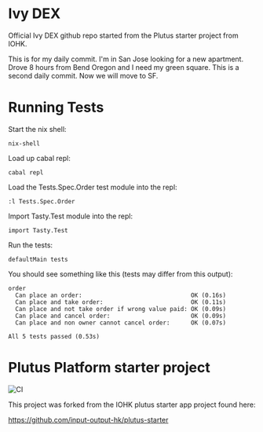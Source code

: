 # Ivy DEX
Official Ivy DEX github repo started from the Plutus starter project from IOHK.

This is for my daily commit. I'm in San Jose looking for a new apartment. Drove 8 hours from Bend Oregon and I need my green square.
This is a second daily commit. Now we will move to SF.
# Running Tests

Start the nix shell: 

`nix-shell`

Load up cabal repl:

`cabal repl`

Load the Tests.Spec.Order test module into the repl:

`:l Tests.Spec.Order`

Import Tasty.Test module into the repl:

`import Tasty.Test`

Run the tests:

`defaultMain tests`

You should see something like this (tests may differ from this output):
```
order
  Can place an order:                               OK (0.16s)
  Can place and take order:                         OK (0.11s)
  Can place and not take order if wrong value paid: OK (0.09s)
  Can place and cancel order:                       OK (0.09s)
  Can place and non owner cannot cancel order:      OK (0.07s)

All 5 tests passed (0.53s)
```


# Plutus Platform starter project
![CI](https://github.com/input-output-hk/plutus-starter/actions/workflows/test.yml/badge.svg?branch=main)


This project was forked from the IOHK plutus starter app project found here:

https://github.com/input-output-hk/plutus-starter


